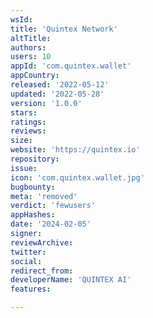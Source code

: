 ```yaml
---
wsId: 
title: 'Quintex Network'
altTitle: 
authors: 
users: 10
appId: 'com.quintex.wallet'
appCountry: 
released: '2022-05-12'
updated: '2022-05-28'
version: '1.0.0'
stars: 
ratings: 
reviews: 
size: 
website: 'https://quintex.io'
repository: 
issue: 
icon: 'com.quintex.wallet.jpg'
bugbounty: 
meta: 'removed'
verdict: 'fewusers'
appHashes: 
date: '2024-02-05'
signer: 
reviewArchive: 
twitter: 
social: 
redirect_from: 
developerName: 'QUINTEX AI'
features: 

---
```


